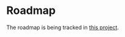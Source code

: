 # Roadmap

The roadmap is being tracked in [this project](https://github.com/orgs/knative/projects/38).
